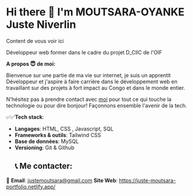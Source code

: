 # Hi there 👋 I'm  **MOUTSARA-OYANKE Juste Niverlin**

 Content de vous voir ici

 Développeur web former dans le cadre du projet D_ClIC de l'OIF

 **A propos 😇 de moi:**

 Bienvenue sur une partie de ma vie sur internet, je suis un apprentit Développeur et j'aspire à faire carrière dans le développement web en travaillant sur des projets à fort impact au Congo et dans le monde entier.

 
 N'hésitez pas à prendre contact avec [moi](#) pour tout ce qui touche la technologie ou pour dire bonjour! Façonnons ensemble l'avenir de la tech.

 ✅✅**Tech stack**:
 - **Langages**: HTML, CSS , Javascript, SQL
 - **Frameworks & outils**: Tailwind CSS
 - **Base de données**: MySQL
 - **Versioning**: Git & Github
   ## 📞 Me contacter:
  📧 **Email**: justemoutsara@gmail.com
   **Site Web**: https://juste-moutsara-portfolio.netlify.app/
 
